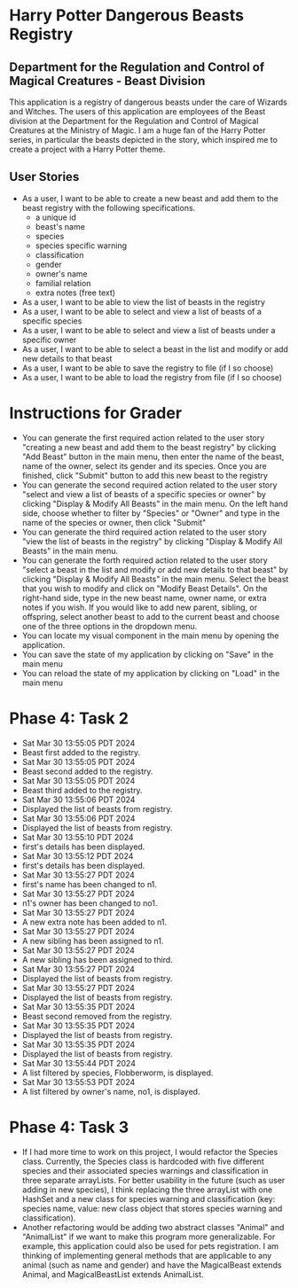 # Harry Potter Dangerous Beasts Registry

## Department for the Regulation and Control of Magical Creatures - Beast Division

This application is a registry of dangerous beasts under the care of Wizards and Witches. 
The users of this application are employees of the Beast division at the Department for the Regulation and Control of 
Magical Creatures at the Ministry of Magic. I am a huge fan of the Harry Potter series, in particular the beasts
depicted in the story, which inspired me to create a project with a Harry Potter theme.

## User Stories
- As a user, I want to be able to create a new beast and add them to the beast registry with the following specifications.
    - a unique id
    - beast's name
    - species
    - species specific warning
    - classification
    - gender
    - owner's name
    - familial relation
    - extra notes (free text)
- As a user, I want to be able to view the list of beasts in the registry
- As a user, I want to be able to select and view a list of beasts of a specific species
- As a user, I want to be able to select and view a list of beasts under a specific owner
- As a user, I want to be able to select a beast in the list and modify or add new details to that beast
- As a user, I want to be able to save the registry to file (if I so choose)
- As a user, I want to be able to load the registry from file (if I so choose)

# Instructions for Grader
- You can generate the first required action related to the user story "creating a new beast and add them to the beast
registry" by clicking "Add Beast" button in the main menu, then enter the name of the beast, name of the owner, 
select its gender and its species. Once you are finished, click "Submit" button to add this new beast to the registry
- You can generate the second required action related to the user story "select and view a list of beasts of a specific 
species or owner" by clicking "Display & Modify All Beasts" in the main menu. On the left hand side, choose whether to 
filter by "Species" or "Owner" and type in the name of the species or owner, then click "Submit"
- You can generate the third required action related to the user story "view the list of beasts in the registry" by
clicking "Display & Modify All Beasts" in the main menu.
- You can generate the forth required action related to the user story "select a beast in the list and modify or add 
new details to that beast" by clicking "Display & Modify All Beasts" in the main menu. Select the beast that you
wish to modify and click on "Modify Beast Details". On the right-hand side, type in the new beast name, owner name, or 
extra notes if you wish. If you would like to add new parent, sibling, or offspring, select another beast to add to the
current beast and choose one of the three options in the dropdown menu.
- You can locate my visual component in the main menu by opening the application.
- You can save the state of my application by clicking on "Save" in the main menu
- You can reload the state of my application by clicking on "Load" in the main menu

# Phase 4: Task 2
- Sat Mar 30 13:55:05 PDT 2024
- Beast first added to the registry.
- Sat Mar 30 13:55:05 PDT 2024
- Beast second added to the registry.
- Sat Mar 30 13:55:05 PDT 2024
- Beast third added to the registry.
- Sat Mar 30 13:55:06 PDT 2024
- Displayed the list of beasts from registry.
- Sat Mar 30 13:55:06 PDT 2024
- Displayed the list of beasts from registry.
- Sat Mar 30 13:55:10 PDT 2024
- first's details has been displayed.
- Sat Mar 30 13:55:12 PDT 2024
- first's details has been displayed.
- Sat Mar 30 13:55:27 PDT 2024
- first's name has been changed to n1.
- Sat Mar 30 13:55:27 PDT 2024
- n1's owner has been changed to no1.
- Sat Mar 30 13:55:27 PDT 2024
- A new extra note has been added to n1.
- Sat Mar 30 13:55:27 PDT 2024
- A new sibling has been assigned to n1.
- Sat Mar 30 13:55:27 PDT 2024
- A new sibling has been assigned to third.
- Sat Mar 30 13:55:27 PDT 2024
- Displayed the list of beasts from registry.
- Sat Mar 30 13:55:27 PDT 2024
- Displayed the list of beasts from registry.
- Sat Mar 30 13:55:35 PDT 2024
- Beast second removed from the registry.
- Sat Mar 30 13:55:35 PDT 2024
- Displayed the list of beasts from registry.
- Sat Mar 30 13:55:35 PDT 2024
- Displayed the list of beasts from registry.
- Sat Mar 30 13:55:44 PDT 2024
- A list filtered by species, Flobberworm, is displayed.
- Sat Mar 30 13:55:53 PDT 2024
- A list filtered by owner's name, no1, is displayed.

# Phase 4: Task 3
- If I had more time to work on this project, I would refactor the Species class. Currently, the Species
class is hardcoded with five different species and their associated species warnings and classification in three 
separate arrayLists. For better usability in the future (such as user adding in new species), I think replacing the 
three arrayList with one HashSet and a new class for species warning and classification (key: species name, value: 
new class object that stores species warning and classification).
- Another refactoring would be adding two abstract classes "Animal" and "AnimalList" if we want to make this program 
more generalizable. For example, this application could also be used for pets registration. I am thinking of implementing general methods
that are applicable to any animal (such as name and gender) and have the MagicalBeast extends Animal, and MagicalBeastList
extends AnimalList.

[comment]:<> (An example of text with **bold** and *italic* fonts.)